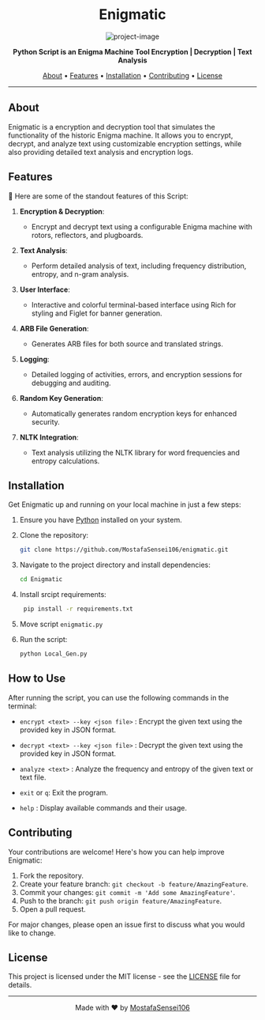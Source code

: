 <h1 align="center">Enigmatic</h1>

<p align="center"><img src="https://socialify.git.ci/MostafaSensei106/LocaleGen/image?font=KoHo&language=1&logo=https%3A%2F%2Favatars.githubusercontent.com%2Fu%2F138288138%3Fs%3D400%26u%3D286780ccc8581e8e15c37e6e181b7cc4c6e896d1%26v%3D4&name=1&owner=1&pattern=Floating+Cogs&theme=Light" alt="project-image"></p>

<p align="center">
    <strong>Python Script is an Enigma Machine Tool Encryption | Decryption | Text Analysis</strong>
</p>

<p align="center">
    <a href="#about">About</a> •
    <a href="#features">Features</a> •
    <a href="#installation">Installation</a> •
    <a href="#contributing">Contributing</a> •
    <a href="#license">License</a>
</p>

---

## About

Enigmatic is a encryption and decryption tool that simulates the functionality of the historic Enigma machine. It allows you to encrypt, decrypt, and analyze text using customizable encryption settings, while also providing detailed text analysis and encryption logs.

## Features

🌟 Here are some of the standout features of this Script:

1. **Encryption & Decryption**:
    - Encrypt and decrypt text using a configurable Enigma machine with rotors, reflectors, and plugboards.

2. **Text Analysis**:
    - Perform detailed analysis of text, including frequency distribution, entropy, and n-gram analysis.

3. **User Interface**:
    - Interactive and colorful terminal-based interface using Rich for styling and Figlet for banner generation.

4. **ARB File Generation**:
    - Generates ARB files for both source and translated strings.

5. **Logging**:
    - Detailed logging of activities, errors, and encryption sessions for debugging and auditing.

6. **Random Key Generation**:
    - Automatically generates random encryption keys for enhanced security.

8. **NLTK Integration**:
    - Text analysis utilizing the NLTK library for word frequencies and entropy calculations.

## Installation

Get Enigmatic up and running on your local machine in just a few steps:

1. Ensure you have [Python](https://www.python.org/downloads/) installed on your system.
2. Clone the repository:
     ```bash
     git clone https://github.com/MostafaSensei106/enigmatic.git
     ```
3. Navigate to the project directory and install dependencies:
     ```bash
     cd Enigmatic
    ```
4. Install srcipt requirements:
    ```bash
     pip install -r requirements.txt
     ```
5. Move script `enigmatic.py`

4. Run the script:
     ```bash
     python Local_Gen.py
     ```

## How to Use

After running the script, you can use the following commands in the terminal:

 - `encrypt <text> --key <json file>` : Encrypt the given text using the provided key in JSON format.

 - `decrypt <text> --key <json file>` : Decrypt the given text using the provided key in JSON format.

 - `analyze <text>` : Analyze the frequency and entropy of the given text or text file.
 
 - `exit` or `q`: Exit the program.

 - `help` : Display available commands and their usage.

## Contributing

Your contributions are welcome! Here's how you can help improve Enigmatic:

1. Fork the repository.
2. Create your feature branch: `git checkout -b feature/AmazingFeature`.
3. Commit your changes: `git commit -m 'Add some AmazingFeature'`.
4. Push to the branch: `git push origin feature/AmazingFeature`.
5. Open a pull request.

For major changes, please open an issue first to discuss what you would like to change.

## License

This project is licensed under the MIT license - see the [LICENSE](LICENSE) file for details.

---

<p align="center">
    Made with ❤️ by <a href="https://github.com/MostafaSensei106">MostafaSensei106</a>
</p>
